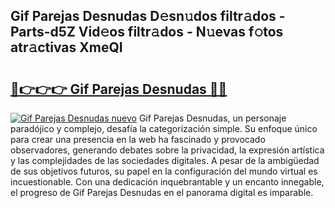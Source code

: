 ## Gif Parejas Desnudas D𝚎sn𝚞dos filtr𝚊dos - Parts-d5Z Vid𝚎os filtr𝚊dos - N𝚞evas f𝚘tos atr𝚊ctivas XmeQI

# <h2><a href="http://mb6hd5.tromn.icu/?c=Gif+Parejas+Desnudas">🔗👉👉👉 Gif Parejas Desnudas 🔗🔗</a></h2>

[![Gif Parejas Desnudas nuevo](https://i.imgur.com/pEAQMta.gif)](http://mb6hd5.tromn.icu/?c=Gif+Parejas+Desnudas)
Gif Parejas Desnudas, un personaje paradójico y complejo, desafía la categorización simple. Su enfoque único para crear una presencia en la web ha fascinado y provocado observadores, generando debates sobre la privacidad, la expresión artística y las complejidades de las sociedades digitales. A pesar de la ambigüedad de sus objetivos futuros, su papel en la configuración del mundo virtual es incuestionable. Con una dedicación inquebrantable y un encanto innegable, el progreso de Gif Parejas Desnudas en el panorama digital es imparable.
